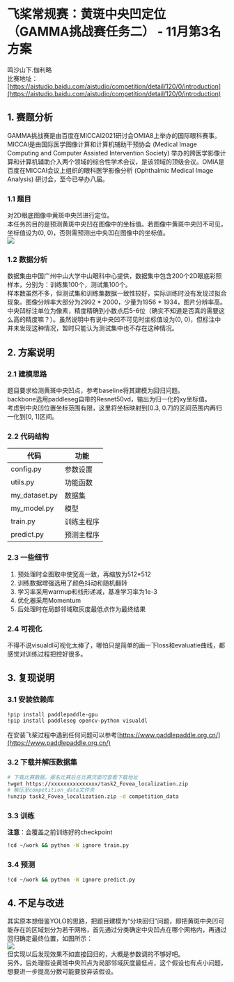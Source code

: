 # 飞桨常规赛：黄斑中央凹定位（GAMMA挑战赛任务二） - 11月第3名方案
鸣沙山下.伽利略<br>
比赛地址：[https://aistudio.baidu.com/aistudio/competition/detail/120/0/introduction](https://aistudio.baidu.com/aistudio/competition/detail/120/0/introduction)

## 1. 赛题分析
GAMMA挑战赛是由百度在MICCAI2021研讨会OMIA8上举办的国际眼科赛事。MICCAI是由国际医学图像计算和计算机辅助干预协会 (Medical Image Computing and Computer Assisted Intervention Society) 举办的跨医学影像计算和计算机辅助介入两个领域的综合性学术会议，是该领域的顶级会议。OMIA是百度在MICCAI会议上组织的眼科医学影像分析 (Ophthalmic Medical Image Analysis) 研讨会，至今已举办八届。<br>
### 1.1 题目
对2D眼底图像中黄斑中央凹进行定位。<br>
本任务的目的是预测黄斑中央凹在图像中的坐标值。若图像中黄斑中央凹不可见，坐标值设为(0, 0)，否则需预测出中央凹在图像中的坐标值。<br>
![](https://ai.bdstatic.com/file/712D43A2022644428756653A194AAB64)
### 1.2 数据分析
数据集由中国广州中山大学中山眼科中心提供，数据集中包含200个2D眼底彩照样本，分别为：训练集100个，测试集100个。<br>
样本数虽然不多，但测试集和训练集数据一致性较好，实际训练时没有发现过拟合现象。图像分辨率大部分为2992 * 2000，少量为1956 * 1934，图片分辨率高。<br>
中央凹标注单位为像素，精度精确到小数点后5-6位（确实不知道是否真的需要这么高的精度嘛？）。虽然说明中有说中央凹不可见时坐标值设为(0, 0)，但标注中并未发现这种情况，暂时只能认为测试集中也不存在这种情况。

## 2. 方案说明
### 2.1 建模思路
题目要求检测黄斑中央凹点，参考baseline将其建模为回归问题。<br>
backbone选用paddleseg自带的Resnet50vd，输出为归一化的xy坐标值。<br>
考虑到中央凹位置坐标范围有限，这里将坐标映射到[0.3, 0.7]的区间范围内再归一化到[0, 1]区间。

### 2.2 代码结构
| 代码 | 功能 |
|-|-|
| config.py | 参数设置 |
| utils.py | 功能函数 |
| my_dataset.py | 数据集 |
| my_model.py | 模型 |
| train.py | 训练主程序 |
| predict.py | 预测主程序 |

### 2.3 一些细节
1. 预处理时全图取中使宽高一致，再缩放为512*512
2. 训练数据增强选用了颜色抖动和随机翻转
3. 学习率采用warmup和线形递减，基准学习率为1e-3
4. 优化器采用Momentum
5. 后处理时在局部邻域取灰度最低点作为最终结果

### 2.4 可视化
不得不说visualdl可视化太棒了，哪怕只是简单的画一下loss和evaluatie曲线，都感觉对训练过程把控好很多。

## 3. 复现说明

### 3.1 安装依赖库
```bash
!pip install paddlepaddle-gpu
!pip install paddleseg opencv-python visualdl
```
在安装飞桨过程中遇到任何问题可以参考[https://www.paddlepaddle.org.cn/](https://www.paddlepaddle.org.cn/)

### 3.2 下载并解压数据集
```bash
# 下载比赛数据，报名比赛后在比赛页面可查看下载地址
!wget https://xxxxxxxxxxxxxxx/task2_Fovea_localization.zip
# 解压至competition_data文件夹
!unzip task2_Fovea_localization.zip -d competition_data
```

### 3.3 训练
**注意**：会覆盖之前训练好的checkpoint
```bash
!cd ~/work && python -W ignore train.py
```

### 3.4 预测

```bash
!cd ~/work && python -W ignore predict.py
```

## 4. 不足与改进
其实原本想借鉴YOLO的思路，把题目建模为“分块回归”问题，即把黄斑中央凹可能存在的区域划分为若干网格，首先通过分类确定中央凹点在哪个网格内，再通过回归确定最终位置，如图所示：<br>
![](https://ai-studio-static-online.cdn.bcebos.com/a62e08d64f0c445cb03784d372737cfe4984162efcaa49c5b20df403468a6050)<br>
但实现以后发现效果不如直接回归的，大概是参数调的不够好吧。<br>
另外，后处理假设黄斑中央凹点为局部邻域灰度最低点，这个假设也有点小问题，想要进一步提高分数可能要放弃该假设。


